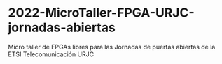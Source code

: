 # 2022-MicroTaller-FPGA-URJC-jornadas-abiertas
Micro taller de FPGAs libres para las Jornadas de puertas abiertas de la ETSI Telecomunicación URJC
